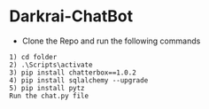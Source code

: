 # Darkrai-ChatBot
- Clone the Repo and run the following commands
```
1) cd folder
2) .\Scripts\activate 
3) pip install chatterbox==1.0.2
4) pip install sqlalchemy --upgrade
5) pip install pytz
Run the chat.py file
```
